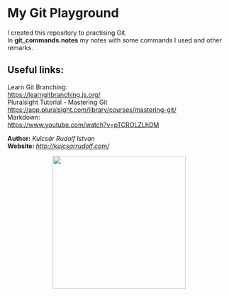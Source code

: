 # My Git Playground

I created this repository to practising Git.  
In **git_commands.notes** my notes with some commands I used and other remarks.

<!-- This is just a comment -->

## Useful links:
Learn Git Branching:  
https://learngitbranching.js.org/  
Pluralsight Tutorial - Mastering Git  
https://app.pluralsight.com/library/courses/mastering-git/  
Markdown:  
https://www.youtube.com/watch?v=pTCROLZLhDM


**Author:** *Kulcsár Rudolf Istvan*  
**Website:** *http://kulcsarrudolf.com/*

<!-- Looking for a better solution -->
<p align="center">
  <img width="300" src="https://res.cloudinary.com/teepublic/image/private/s--zsyGZPE5--/t_Preview/b_rgb:191920,c_limit,f_jpg,h_630,q_90,w_630/v1506054393/production/designs/1922762_1.jpg">
</p>

<!-- Note: Preview Markdown in VS Code -> Ctrl + Shift + V-->
